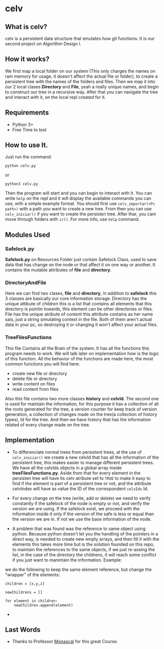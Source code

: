 # celv

## What is celv?

celv is a persistent data structure that emulates how git functions. It is our second project on Algorithm Design I.

## How it works?

We first map a local folder on our system (This only charges the names on ram memory for usage, it doesn't affect the actual file or folder), to create a persistent tree with the names of the folders and files. Then we map it into our 2 local clases **Directory** and **File**, yeah a really unique names, and begin to construct our tree in a recursive way. After that you can navigate the tree and interact with it, on the local repl created for it.

## Requirements

- Python 3+
- Free Time to test

## How to use It.

Just run the command:

```console
python celv.py
```

or

```console
python3 celv.py
```

Then the program will start and you can begin to interact with it. You can write `help` on the repl and it will display the available commands you can use, with a simple example format. You should first use `celv_importar(<Pc path>)` with a path you want to create a new tree. From then you can use `celv_iniciar()` if you want to create the persisten tree. After thar, you cam move through folders with `ir()`. For more info, use `help` command.

## Modules Used

### Safelock.py

**Safelock.py** on Resources Folder just contain Safelock Class, used to save data that has change on the node or that affect it on one way or another. It contains the mutable attributes of **file** and **directory**.

### DirectoryAndFile

Here we can find two clases, **file** and **directory**, in addition to **safelock** this 3 classes are basically our core information storage. Directory has the unique attibute of _children_ this is a list that contains all elements that this directory is pointin towards, this element can be other directories or files. File has the unique atribute of _content_ this attribute contains as her name sais, just a string simulating context in the file. Both of them aren't actual data in your pc, so destroying it or changing it won't affect your actual files.

### TreeFilesFunctions

This file Contains all the Brain of the system. It has all the functions this program needs to work. We will talk later on implementation how is the logic of this function. All the behavior of the functions are made here, the most common functions you will find here:

- create new file or directory
- delete file or directory
- write content on files
- read content from files

Also this file contains two more classes **history** and **celvId**. The second one is used for maintain the information, for this purpose it has a collection of all the roots generated for the tree, a version counter for keep track of version generation, a collection of changes made on the tree(a collection of history types), Id for the tree. And then we have history that has the information related of every change made on the tree.

## Implementation

- To differenciate normal trees from persistent trees, at the use of `celv_iniciar()` we create a new celvId that has all the information of the persistent tree, this makes easier to manage different persistent trees. We have all the celvIds objects in a global array inside **treeFilesFunctions.py**. Aside from that for every element in the persisten tree will have its celv atribute set to `TRUE` to make it easy to find if the element is part of a persistent tree or not, and the attribute celvIndex will have as value the ID of the correspondent `celvIds` Id.

- For every change on the tree (write, add or delete) we need to verify constantly if the safelock of the node is empty or not, and verify the version we are using. If the safelock exist, we proceed with the information inside it only if the version of the safe is less or equal than the version we are in. If not we use the base information of the node.

- A problem that was found was the reference to same object using python. Because python doesn't let you the handling of the pointers in a direct way, is needed to create new empty arrays, and then fill it with the elements this takes more time but is the solution founded on this repo, to maintain the references to the same objects, if we just re-assing the list, in the case of the directory the childrens, it will reach some conflict if you just want to manintain the information. Example:

we do the following to keep the same element reference, but change the "wrapper" of the elements:

```console
children = [x,y,z]

newChildrens = []

for element in children:
    newChildren.append(element)
```

-

## Last Words

- Thanks to Professor [Monascal](https://github.com/rmonascal) for this great Course.

